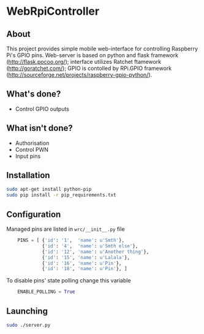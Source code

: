 WebRpiController
================

About
-----
This project provides simple mobile web-interface for controlling Raspberry Pi's GPIO pins.
Web-server is based on python and flask framework (http://flask.pocoo.org/); interface utilizes Ratchet ftamework (http://goratchet.com/); GPIO is contolled by RPi.GPIO framework (http://sourceforge.net/projects/raspberry-gpio-python/).

What's done?
------------
* Control GPIO outputs

What isn't done?
----------------
* Authorisation
* Control PWN
* Input pins

Installation
------------
```bash
sudo apt-get install python-pip
sudo pip install -r pip_requirements.txt
```

Configuration
-------------
Managed pins are listed in `wrc/__init__.py` file
```python
    PINS = [ {'id': '1',  'name': u'Smth'},
             {'id': '4',  'name': u'Smth else'},
             {'id': '12', 'name': u'Another thing'},
             {'id': '15', 'name': u'Lalala'}, 
             {'id': '16', 'name': u'Pin'},
             {'id': '18', 'name': u'Pin'}, ]
```

To disable pins' state polling change this variable
```python
    ENABLE_POLLING = True
```

Launching
---------
```bash
sudo ./server.py
```